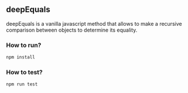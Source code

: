 ## deepEquals

deepEquals is a vanilla javascript method that allows to make a recursive comparison between objects to determine its equality.

### How to run?
```sh
npm install
```

### How to test?
```sh
npm run test
```
